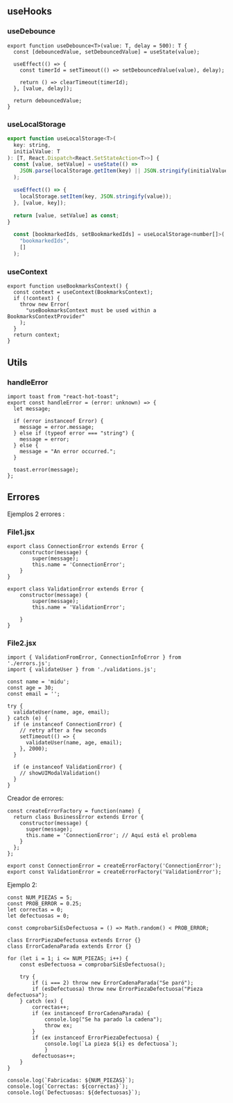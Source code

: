 ## useHooks

### useDebounce
    export function useDebounce<T>(value: T, delay = 500): T {
      const [debouncedValue, setDebouncedValue] = useState(value);
    
      useEffect(() => {
        const timerId = setTimeout(() => setDebouncedValue(value), delay);
    
        return () => clearTimeout(timerId);
      }, [value, delay]);
    
      return debouncedValue;
    }

### useLocalStorage
```javascript
export function useLocalStorage<T>(
  key: string,
  initialValue: T
): [T, React.Dispatch<React.SetStateAction<T>>] {
  const [value, setValue] = useState(() =>
    JSON.parse(localStorage.getItem(key) || JSON.stringify(initialValue))
  );

  useEffect(() => {
    localStorage.setItem(key, JSON.stringify(value));
  }, [value, key]);

  return [value, setValue] as const;
}

  const [bookmarkedIds, setBookmarkedIds] = useLocalStorage<number[]>(
    "bookmarkedIds",
    []
  );

```
### useContext
    export function useBookmarksContext() {
      const context = useContext(BookmarksContext);
      if (!context) {
        throw new Error(
          "useBookmarksContext must be used within a BookmarksContextProvider"
        );
      }
      return context;
    }
    
## Utils

### handleError
    import toast from "react-hot-toast";
    export const handleError = (error: unknown) => {
      let message;
    
      if (error instanceof Error) {
        message = error.message;
      } else if (typeof error === "string") {
        message = error;
      } else {
        message = "An error occurred.";
      }
    
      toast.error(message);
    };

## Errores
Ejemplos 2 errores :
### File1.jsx

	export class ConnectionError extends Error {
	    constructor(message) {
	        super(message);
	        this.name = 'ConnectionError';
	    }
	}
	
	export class ValidationError extends Error {
	    constructor(message) {
	        super(message);
	        this.name = 'ValidationError';   
	
	    }
	}
 ### File2.jsx
	
	import { ValidationFromError, ConnectionInfoError } from './errors.js';
	import { validateUser } from './validations.js';
	
	const name = 'midu';
	const age = 30;
	const email = '';
	
	try {
	  validateUser(name, age, email);
	} catch (e) {
	  if (e instanceof ConnectionError) {
	    // retry after a few seconds
	    setTimeout(() => {
	      validateUser(name, age, email);
	    }, 2000);
	  }
	
	  if (e instanceof ValidationError) {
	    // showUIModalValidation()
	  }
	}


Creador de errores:

	const createErrorFactory = function(name) {
	  return class BusinessError extends Error {
		constructor(message) {
		  super(message);
		  this.name = 'ConnectionError'; // Aquí está el problema
		}
	  };
	};

	export const ConnectionError = createErrorFactory('ConnectionError');
	export const ValidationError = createErrorFactory('ValidationError');



Ejemplo 2:

    const NUM_PIEZAS = 5;
    const PROB_ERROR = 0.25;
    let correctas = 0;
    let defectuosas = 0;
    
    const comprobarSiEsDefectuosa = () => Math.random() < PROB_ERROR;
    
    class ErrorPiezaDefectuosa extends Error {}
    class ErrorCadenaParada extends Error {}
    
    for (let i = 1; i <= NUM_PIEZAS; i++) {
        const esDefectuosa = comprobarSiEsDefectuosa();
    
        try {
            if (i === 2) throw new ErrorCadenaParada("Se paró");
            if (esDefectuosa) throw new ErrorPiezaDefectuosa("Pieza defectuosa");
        } catch (ex) {
            correctas++;
            if (ex instanceof ErrorCadenaParada) {
                console.log("Se ha parado la cadena");
                throw ex;
            }
            if (ex instanceof ErrorPiezaDefectuosa) {
                console.log(`La pieza ${i} es defectuosa`);
                }
            defectuosas++;
        }
    }
    
    console.log(`Fabricadas: ${NUM_PIEZAS}`);
    console.log(`Correctas: ${correctas}`);
    console.log(`Defectuosas: ${defectuosas}`); 

